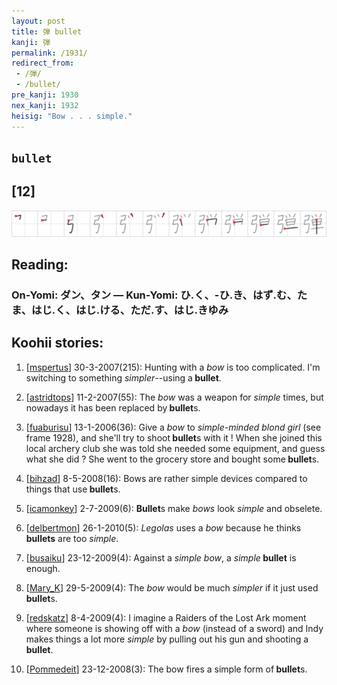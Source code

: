 ```yaml
---
layout: post
title: 弾 bullet
kanji: 弾
permalink: /1931/
redirect_from:
 - /弾/
 - /bullet/
pre_kanji: 1930
nex_kanji: 1932
heisig: "Bow . . . simple."
---
```


## `bullet`

## [12]

<div class="stroke"><img src="../images/E5BCBE.png" /></div>

## Reading:

### On-Yomi: ダン、タン &mdash; Kun-Yomi: ひ.く、-ひ.き、はず.む、たま、はじ.く、はじ.ける、ただ.す、はじ.きゆみ

## Koohii stories:

1) [<a href="http://kanji.koohii.com/profile/mspertus">mspertus</a>] 30-3-2007(215): Hunting with a <em>bow</em> is too complicated. I&#039;m switching to something <em>simpler</em>--using a<strong> bullet</strong>. 

2) [<a href="http://kanji.koohii.com/profile/astridtops">astridtops</a>] 11-2-2007(55): The <em>bow</em> was a weapon for <em>simple</em> times, but nowadays it has been replaced by<strong> bullet</strong>s. 

3) [<a href="http://kanji.koohii.com/profile/fuaburisu">fuaburisu</a>] 13-1-2006(36): Give a <em>bow</em> to <em>simple-minded blond girl</em> (see frame 1928), and she&#039;ll try to shoot<strong> bullet</strong>s with it ! When she joined this local archery club she was told she needed some equipment, and guess what she did ? She went to the grocery store and bought some<strong> bullet</strong>s. 

4) [<a href="http://kanji.koohii.com/profile/bihzad">bihzad</a>] 8-5-2008(16): Bows are rather simple devices compared to things that use<strong> bullet</strong>s. 

5) [<a href="http://kanji.koohii.com/profile/icamonkey">icamonkey</a>] 2-7-2009(6): <strong>Bullet</strong>s make <em>bows</em> look <em>simple</em> and obselete. 

6) [<a href="http://kanji.koohii.com/profile/delbertmon">delbertmon</a>] 26-1-2010(5): <em>Legolas</em> uses a <em>bow</em> because he thinks <strong>bullets</strong> are too <em>simple</em>. 

7) [<a href="http://kanji.koohii.com/profile/busaiku">busaiku</a>] 23-12-2009(4): Against a <em>simple</em> <em>bow</em>, a <em>simple</em><strong> bullet</strong> is enough. 

8) [<a href="http://kanji.koohii.com/profile/Mary_K">Mary_K</a>] 29-5-2009(4): The <em>bow</em> would be much <em>simpler</em> if it just used<strong> bullet</strong>s. 

9) [<a href="http://kanji.koohii.com/profile/redskatz">redskatz</a>] 8-4-2009(4): I imagine a Raiders of the Lost Ark moment where someone is showing off with a <em>bow</em> (instead of a sword) and Indy makes things a lot more <em>simple</em> by pulling out his gun and shooting a <strong>bullet</strong>. 

10) [<a href="http://kanji.koohii.com/profile/Pommedeit">Pommedeit</a>] 23-12-2008(3): The bow fires a simple form of<strong> bullet</strong>s. 
